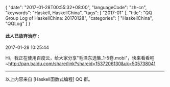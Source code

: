 {
  "date": "2017-01-28T00:55:32+08:00",
  "languageCode": "zh-cn",
  "keywords": "Haskell, HaskellChina",
  "tags": [
    "2017-01"
  ],
  "title": "QQ Group Log of HaskellChina: 20170128",
  "categories": [
    "HaskellChina", "QQLog"
  ]
}



#### 此人已放弃治疗 :

<span class="article-duration">2017-01-28 10:25:44</span>

Hi，我正在使用百度云，给大家分享"毛泽东选集_1-5卷.mobi"，快来看看吧~http://pan.baidu.com/share/link?shareid=1537206130&uk=505738041

<hr style="border-top: 1px dotted grey;width:99%"/>




以上内容来自 [Haskell函数式编程] QQ 群。

